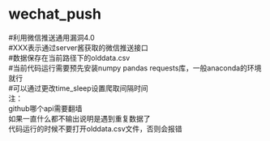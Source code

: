 # wechat_push  
#利用微信推送通用漏洞4.0  
#XXX表示通过server酱获取的微信推送接口  
#数据保存在当前路径下的olddata.csv  
#当前代码运行需要预先安装numpy pandas requests库，一般anaconda的环境就行  
#可以通过更改time_sleep设置爬取间隔时间  
注：  
    github哪个api需要翻墙  
    如果一直什么都不输出说明是遇到重复数据了  
    代码运行的时候不要打开olddata.csv文件，否则会报错
